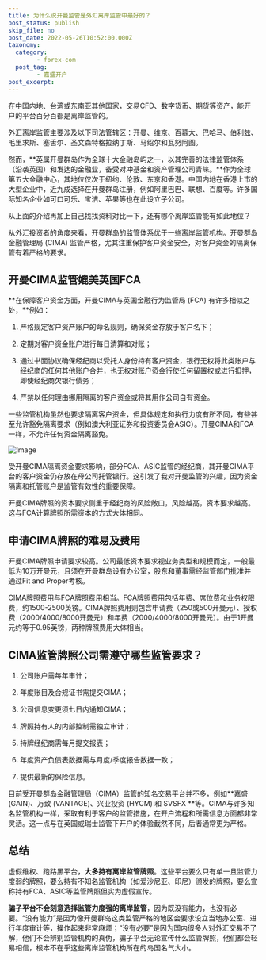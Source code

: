 ```yaml
---
title: 为什么说开曼监管是外汇离岸监管中最好的？
post_status: publish
skip_file: no
post_date: 2022-05-26T10:52:00.000Z
taxonomy:
  category:
        - forex-com
  post_tag:
        - 嘉盛开户
post_excerpt: 
---
```

在中国内地、台湾或东南亚其他国家，交易CFD、数字货币、期货等资产，能开户的平台百分百都是离岸监管的。

外汇离岸监管主要涉及以下司法管辖区：开曼、维京、百慕大、巴哈马、伯利兹、毛里求斯、塞舌尔、圣文森特格拉纳丁斯、马绍尔和瓦努阿图。

然而，**英属开曼群岛作为全球十大金融岛屿之一，以其完善的法律监管体系（沿袭英国）和发达的金融业，备受对冲基金和资产管理公司青睐。**作为全球第五大金融中心，其地位仅次于纽约、伦敦、东京和香港。中国内地在香港上市的大型企业中，近九成选择在开曼群岛注册，例如阿里巴巴、联想、百度等。许多国际知名企业如可口可乐、宝洁、苹果等也在此设立子公司。

从上面的介绍再加上自己找找资料对比一下，还有哪个离岸监管能有如此地位？

从外汇投资者的角度来看，开曼群岛的监管体系优于一些离岸监管机构。开曼群岛金融管理局 (CIMA) 监管严格，尤其注重保护客户资金安全，对客户资金的隔离保管有着严格的要求。

## 开曼CIMA监管媲美英国FCA

**在保障客户资金方面，开曼CIMA与英国金融行为监管局 (FCA) 有许多相似之处，**例如：

1. 严格规定客户资产账户的命名规则，确保资金存放于客户名下；

1. 定期对客户资金账户进行每日清算和对账；

1. 通过书面协议确保经纪商以受托人身份持有客户资金，银行无权将此类账户与经纪商的任何其他账户合并，也无权对账户资金行使任何留置权或进行扣押，即使经纪商欠银行债务；

1. 严禁以任何理由挪用隔离的客户资金或将其用作公司自有资金。

一些监管机构虽然也要求隔离客户资金，但具体规定和执行力度有所不同，有些甚至允许豁免隔离要求（例如澳大利亚证券和投资委员会ASIC）。开曼CIMA和FCA一样，不允许任何资金隔离豁免。

![Image](https://prod-files-secure.s3.us-west-2.amazonaws.com/39ed1227-6d7d-4570-be36-9ccd4a2c4241/bd849744-3fcb-4a37-8312-357962c8f065/image.png?X-Amz-Algorithm=AWS4-HMAC-SHA256&X-Amz-Content-Sha256=UNSIGNED-PAYLOAD&X-Amz-Credential=ASIAZI2LB466XFSX6BWN%2F20250730%2Fus-west-2%2Fs3%2Faws4_request&X-Amz-Date=20250730T101340Z&X-Amz-Expires=3600&X-Amz-Security-Token=IQoJb3JpZ2luX2VjEJL%2F%2F%2F%2F%2F%2F%2F%2F%2F%2FwEaCXVzLXdlc3QtMiJGMEQCIB9lawNBJ3QY4YNqGg6KmubbsJIuX%2BFufdeB0I%2FZBd%2FVAiAWcC6RpFiRFBAm7lCM6Ayneckawv%2B1atPbplMcyfv23iqIBAi7%2F%2F%2F%2F%2F%2F%2F%2F%2F%2F8BEAAaDDYzNzQyMzE4MzgwNSIMRO5fbNqWXPsz8MAAKtwDLfoYEFa20UZw4XgV8xySU5zYW%2Bhj2lML3dUcEHOwuFqesq%2BypgodfxlGF%2Bjt%2BHqHmA1CSR7cLWh3koWCbLeWikfIkqKnU2M7Z2BMjnrNqi%2BYJ6YlBX%2B4URk9We%2B4AEboye94C3gYIyiZLa2cb8TtKQpLkrPP9vskai%2BzqrF8PsExwQhB4OcX0YqQAmnfTjtbs9rzcRFZ4rH7sJ5kgVpjYGgdys%2BRYI2XpKynvG3G2NtuBky%2BfS%2FbY%2F10Ozq4VP%2B9Brq3rKOjeAEhKzOxitChI3jGfDrLwZvhL80s2lEvTDp4w9rxDkXVaxaNbRiVG6IsKhoIvn%2B%2FYoBKJuwkrsVFJ%2BstktbI1wafhQOzn3NafAJQE9FnWixTwG%2BmeZHwcsZLaYbya91LOrkQT3OE1AXk3Lq97TttZDrUO9L7HXKvZ92sPIs7n77ltNh11n2bMA0OaFuPBj5VUcFHfVja%2BxR6kN2ZxMOtntTGCksFf5%2FkaqxtlsEib0hY1QC27CMz91u5PTPVJzIzHMgn3ETDp1MmOasx%2F3H6IN5EYo0Ft0GDXLXc4yRQU29PckO5q4mTSAXsVT9IwUX19csQxdX0pEqTjYNFEqYvNq1b5sm0CRb0gZkIowAHcUoRGvfGGcMw4dCnxAY6pgEkBj4DblcYg10UnAB%2Bwrzy85pOnpHN3Cmk1pc11KA8B9zDsU2vwF4oG5JqQ1NaQCowhYJ7XSnhYMpmyBGWf3UG6nYSilG%2Flsj1MaUprtN7LjFuBH73TB7qHztodwRQbJLhpIlGHNB%2BGTSm8zzdpZ7E2nwf2TPPYF8kW1KeBZ4oo1vLiwvJ1kZVgMMdeuXhkVpBnMkm0MYKVEDFjmeMQ8BMzrtvQ02b&X-Amz-Signature=df0f1a3dadd0a9baa32212b136ddfbbfec918bb1d375424ea8a17da611024415&X-Amz-SignedHeaders=host&x-amz-checksum-mode=ENABLED&x-id=GetObject)

受开曼CIMA隔离资金要求影响，部分FCA、ASIC监管的经纪商，其开曼CIMA平台的客户资金仍存放在母公司托管银行。这引发了我对开曼监管的兴趣，因为资金隔离和托管账户是监管有效性的重要保障。

开曼CIMA牌照的资本要求侧重于经纪商的风险敞口，风险越高，资本要求越高。这与FCA计算牌照所需资本的方式大体相同。

## **申请CIMA牌照的难易及费用**

开曼CIMA牌照申请要求较高。公司最低资本要求视业务类型和规模而定，一般最低为10万开曼元，且须在开曼群岛设有办公室，股东和董事需经监管部门批准并通过Fit and Proper考核。

CIMA牌照费用与FCA牌照费用相当。FCA牌照费用包括年费、席位费和业务权限费，约1500-2500英镑。CIMA牌照费用则包含申请费（250或500开曼元）、授权费（2000/4000/8000开曼元）和年费（2000/4000/8000开曼元）。由于1开曼元约等于0.95英镑，两种牌照费用大体相当。

## CIMA监管牌照公司需遵守哪些监管要求？

1. 公司账户需每年审计；

1. 年度账目及合规证书需提交CIMA；

1. 公司信息变更须七日内通知CIMA；

1. 牌照持有人的内部控制需独立审计；

1. 持牌经纪商需每月提交报表；

1. 年度资产负债表数据需与月度/季度报告数据一致；

1. 提供最新的保险信息。

目前受开曼群岛金融管理局（CIMA）监管的知名交易平台并不多，例如**嘉盛 (GAIN)、万致 (VANTAGE)、兴业投资 (HYCM) 和 SVSFX **等。CIMA与许多知名监管机构一样，采取有利于客户的监管措施，在开户流程和所需信息方面都非常灵活。这一点与在英国或瑞士监管下开户的体验截然不同，后者通常更为严格。

## 总结

虚假维权、跑路黑平台，**大多持有离岸监管牌照**。这些平台要么只有单一且监管力度弱的牌照，要么持有不知名监管机构（如爱沙尼亚、印尼）颁发的牌照，要么宣称持有FCA、ASIC等监管牌照但实为虚假宣传。

**骗子平台不会刻意选择监管力度强的离岸监管**，因为既没有能力，也没有必要。“没有能力”是因为像开曼群岛这类监管严格的地区会要求设立当地办公室、进行年度审计等，操作起来非常麻烦；“没有必要”是因为国内很多人对外汇交易不了解，他们不会辨别监管机构的真伪，骗子平台无论宣传什么监管牌照，他们都会轻易相信，根本不在乎这些离岸监管机构所在的岛国名气大小。
